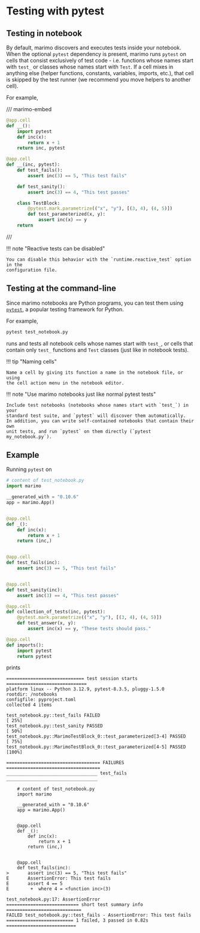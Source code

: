 # Testing with pytest

## Testing in notebook

By default, marimo discovers and executes tests inside your notebook.
When the optional `pytest` dependency is present, marimo runs `pytest` on cells that
consist exclusively of test code - i.e. functions whose names start with `test_` or
classes whose names start with `Test`. If a cell mixes in anything else (helper
functions, constants, variables, imports, etc.), that cell is skipped by the test
runner (we recommend you move helpers to another cell).

For example,

/// marimo-embed

```python
@app.cell
def __():
    import pytest
    def inc(x):
        return x + 1
    return inc, pytest

@app.cell
def __(inc, pytest):
    def test_fails():
        assert inc(3) == 5, "This test fails"

    def test_sanity():
        assert inc(3) == 4, "This test passes"

    class TestBlock:
        @pytest.mark.parametrize(("x", "y"), [(3, 4), (4, 5)])
        def test_parameterized(x, y):
            assert inc(x) == y
    return
```

///

!!! note "Reactive tests can be disabled"

    You can disable this behavior with the `runtime.reactive_test` option in the
    configuration file.

## Testing at the command-line

Since marimo notebooks are Python programs, you can test them using
[`pytest`](https://docs.pytest.org/en/stable/), a popular testing framework
for Python.

For example,

```bash
pytest test_notebook.py
```

runs and tests all notebook cells whose names start with `test_`, or cells that
contain only `test_` functions and `Test` classes (just like in notebook tests).

!!! tip "Naming cells"

    Name a cell by giving its function a name in the notebook file, or using
    the cell action menu in the notebook editor.

!!! note "Use marimo notebooks just like normal pytest tests"

    Include test notebooks (notebooks whose names start with `test_`) in your
    standard test suite, and `pytest` will discover them automatically.
    In addition, you can write self-contained notebooks that contain their own
    unit tests, and run `pytest` on them directly (`pytest my_notebook.py`).

## Example

Running `pytest` on

```python
# content of test_notebook.py
import marimo

__generated_with = "0.10.6"
app = marimo.App()


@app.cell
def _():
    def inc(x):
        return x + 1
    return (inc,)


@app.cell
def test_fails(inc):
    assert inc(3) == 5, "This test fails"


@app.cell
def test_sanity(inc):
    assert inc(3) == 4, "This test passes"

@app.cell
def collection_of_tests(inc, pytest):
    @pytest.mark.parametrize(("x", "y"), [(3, 4), (4, 5)])
    def test_answer(x, y):
        assert inc(x) == y, "These tests should pass."

@app.cell
def imports():
    import pytest
    return pytest
```

prints

```pytest
============================= test session starts ==============================
platform linux -- Python 3.12.9, pytest-8.3.5, pluggy-1.5.0
rootdir: /notebooks
configfile: pyproject.toml
collected 4 items

test_notebook.py::test_fails FAILED                                       [ 25%]
test_notebook.py::test_sanity PASSED                                      [ 50%]
test_notebook.py::MarimoTestBlock_0::test_parameterized[3-4] PASSED       [ 75%]
test_notebook.py::MarimoTestBlock_0::test_parameterized[4-5] PASSED       [100%]

=================================== FAILURES ===================================
__________________________________ test_fails __________________________________

    # content of test_notebook.py
    import marimo

    __generated_with = "0.10.6"
    app = marimo.App()


    @app.cell
    def _():
        def inc(x):
            return x + 1
        return (inc,)


    @app.cell
    def test_fails(inc):
>       assert inc(3) == 5, "This test fails"
E       AssertionError: This test fails
E       assert 4 == 5
E        +  where 4 = <function inc>(3)

test_notebook.py:17: AssertionError
=========================== short test summary info ============================
FAILED test_notebook.py::test_fails - AssertionError: This test fails
========================= 1 failed, 3 passed in 0.82s ==========================
```
